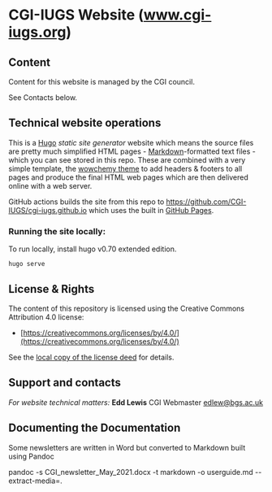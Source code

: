 # CGI-IUGS Website (www.cgi-iugs.org)

## Content

Content for this website is managed by the CGI council.

See Contacts below.

## Technical website operations

This is a [Hugo](https://gohugo.io/) *static site generator* website which means the source files are pretty much simplified HTML pages - [Markdown](https://github.com/adam-p/markdown-here/wiki/Markdown-Cheatsheet)-formatted text files - which you can see stored in this repo. These are combined with a very simple template, the [wowchemy theme](https://wowchemy.com/) to add headers & footers to all pages and produce the final HTML web pages which are then delivered online with a web server.

GitHub actions builds the site from this repo to https://github.com/CGI-IUGS/cgi-iugs.github.io which uses the built in [GitHub Pages](https://pages.github.com/).

### Running the site locally:

To run locally, install hugo v0.70 extended edition.

`hugo serve`

## License & Rights

The content of this repository is licensed using the Creative Commons Attribution 4.0 license:

* [https://creativecommons.org/licenses/by/4.0/](https://creativecommons.org/licenses/by/4.0/)

See the [local copy of the license deed](LICENSE) for details.

## Support and contacts

*For website technical matters:*
**Edd Lewis**
CGI Webmaster
<edlew@bgs.ac.uk>

## Documenting the Documentation

Some newsletters are written in Word but converted to Markdown built using Pandoc

pandoc -s CGI_newsletter_May_2021.docx -t markdown -o userguide.md --extract-media=.

